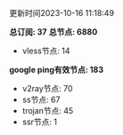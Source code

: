 更新时间2023-10-16 11:18:49

**总订阅: 37**
**总节点: 6880**
- vless节点: 14

**google ping有效节点: 183**
- v2ray节点: 70
- ss节点: 67
- trojan节点: 45
- ssr节点: 1
